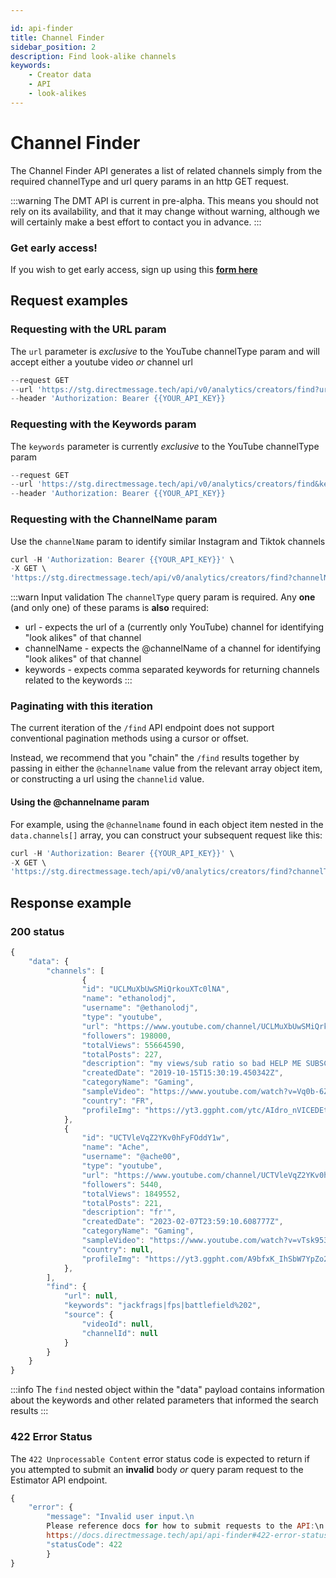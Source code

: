 ```yaml
---

id: api-finder
title: Channel Finder
sidebar_position: 2
description: Find look-alike channels
keywords:
    - Creator data
    - API
    - look-alikes
---
```


# Channel Finder

The Channel Finder API generates a list of related channels simply from the required channelType and url query params in an http GET request.

:::warning
The DMT API is current in pre-alpha. This means you should not rely on its availability, and that it may change without warning, although we will certainly make a best effort to contact you in advance.
:::


### Get early access!

If you wish to get early access, sign up using this [**form here**](https://airtable.com/appzETVKT8y3nFxsx/shrEEvRQTq3tXfmgR)

## Request examples

### Requesting with the URL param

The `url` parameter is _exclusive_ to the YouTube channelType param and will accept either a youtube video _or_ channel url

```js title="cURL Channel Finder: URL"
--request GET
--url 'https://stg.directmessage.tech/api/v0/analytics/creators/find?url={{URL}}&channelType=youtube'
--header 'Authorization: Bearer {{YOUR_API_KEY}}
```

### Requesting with the Keywords param

The `keywords` parameter is currently _exclusive_ to the YouTube channelType param

```js title="cURL Channel Finder: Keywords"
--request GET
--url 'https://stg.directmessage.tech/api/v0/analytics/creators/find&keywords=snacks,health+snacks,fitness,lifestyle&channelType=youtube'
--header 'Authorization: Bearer {{YOUR_API_KEY}}
```

### Requesting with the ChannelName param

Use the `channelName` param to identify similar Instagram and Tiktok channels

```js title="cURL Channel Finder: channelName"
curl -H 'Authorization: Bearer {{YOUR_API_KEY}}' \
-X GET \
'https://stg.directmessage.tech/api/v0/analytics/creators/find?channelName={{channelName}}&channelType=tiktok'
```

:::warn Input validation
The `channelType` query param is required. Any **one** (and only one) of these params is **also** required:
- url - expects the url of a (currently only YouTube) channel for identifying "look alikes" of that channel
- channelName - expects the @channelName of a channel for identifying "look alikes" of that channel
- keywords - expects comma separated keywords for returning channels related to the keywords
:::

### Paginating with this iteration

The current iteration of the `/find` API endpoint does not support conventional pagination methods using a cursor or offset.

Instead, we recommend that you "chain" the `/find` results together by passing in either the `@channelname` value from the relevant array object item, or constructing a url using the `channelid` value.

#### Using the @channelname param

For example, using the `@channelname` found in each object item nested in the `data.channels[]` array, you can construct your subsequent request like this:

```js title="cURL /Find pagination with @channelname
curl -H 'Authorization: Bearer {{YOUR_API_KEY}}' \
-X GET \
'https://stg.directmessage.tech/api/v0/analytics/creators/find?channelType=youtube&channelName=@channelname'
```


## Response example

### 200 status

```js title="Channel Finder response" showLineNumbers
{
	"data": {
		"channels": [
                {
				"id": "UCLMuXbUwSMiQrkouXTc0lNA",
				"name": "ethanolodj",
				"username": "@ethanolodj",
				"type": "youtube",
				"url": "https://www.youtube.com/channel/UCLMuXbUwSMiQrkouXTc0lNA",
				"followers": 198000,
				"totalViews": 55664590,
				"totalPosts": 227,
				"description": "my views/sub ratio so bad HELP ME SUBSCRIBE\n\n\nI upload whenever I want.\n",
				"createdDate": "2019-10-15T15:30:19.450342Z",
				"categoryName": "Gaming",
				"sampleVideo": "https://www.youtube.com/watch?v=Vq0b-6Zir88",
				"country": "FR",
				"profileImg": "https://yt3.ggpht.com/ytc/AIdro_nVICEDEtYaOIRjeVCtNx-CgR9oHk4FFDoZUKue=s88-c-k-c0x00ffffff-no-rj"
			},
			{
				"id": "UCTVleVqZ2YKv0hFyFOddY1w",
				"name": "Ache",
				"username": "@ache00",
				"type": "youtube",
				"url": "https://www.youtube.com/channel/UCTVleVqZ2YKv0hFyFOddY1w",
				"followers": 5440,
				"totalViews": 1849552,
				"totalPosts": 221,
				"description": "fr'",
				"createdDate": "2023-02-07T23:59:10.608777Z",
				"categoryName": "Gaming",
				"sampleVideo": "https://www.youtube.com/watch?v=vTsk953_8qs",
				"country": null,
				"profileImg": "https://yt3.ggpht.com/A9bfxK_IhSbW7YpZo2Ny2HIHPlWmiKSOBIKvQUUjzfh6MFhFtpInnToU3Xm6_XUjDh4obQYAdA=s88-c-k-c0x00ffffff-no-rj"
			},			
		],
		"find": {
			"url": null,
			"keywords": "jackfrags|fps|battlefield%202",
			"source": {
				"videoId": null,
				"channelId": null
			}
		}
	}
}
```
:::info
The `find` nested object within the "data" payload contains information about the keywords and other related parameters that informed the search results
:::

### 422 Error Status

The `422 Unprocessable Content` error status code is expected to return if you attempted to submit an **invalid** body *or* query param request to the Estimator API endpoint.

```js title="Channel Finder 422 Error response" showLineNumbers
{
	"error": {
		"message": "Invalid user input.\n
		Please reference docs for how to submit requests to the API:\n
		https://docs.directmessage.tech/api/api-finder#422-error-status",
		"statusCode": 422
		}
}
```